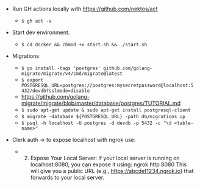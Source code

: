 - Run GH actions locally with https://github.com/nektos/act
    - `$ gh act -v`

- Start dev environment.
    - `$ cd docker && chmod +x start.sh && ./start.sh`

- Migrations
    - `$ go install -tags 'postgres' github.com/golang-migrate/migrate/v4/cmd/migrate@latest`
    - `$ export POSTGRESQL_URL=postgres://postgres:mysecretpassword@localhost:5432/devdb?sslmode=disable`
    - https://github.com/golang-migrate/migrate/blob/master/database/postgres/TUTORIAL.md
    - `$ sudo apt-get update & sudo apt-get install postgresql-client`
    - `$ migrate -database ${POSTGRESQL_URL} -path db/migrations up`
    - `$ psql -h localhost -U postgres -d devdb -p 5432 -c "\d <table-name>"`


- Clerk auth -> to expose localhost with ngrok use:
    - 2. Expose Your Local Server:
    If your local server is running on localhost:8080, you can expose it using:
    ngrok http 8080
    This will give you a public URL (e.g., https://abcdef1234.ngrok.io) that forwards to your local server.
